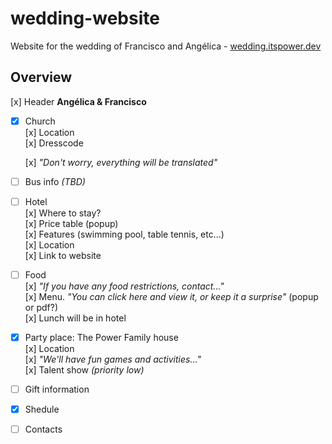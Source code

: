 # wedding-website
Website for the wedding of Francisco and Angélica - [wedding.itspower.dev](https://wedding.itspower.dev)

## Overview

[x] Header **Angélica & Francisco**

- [x] Church  
  [x] Location  
  [x] Dresscode  
  <!-- [ ] Mass estimated duration -->
  [x] *"Don't worry, everything will be translated"*  

- [ ] Bus info *(TBD)*  

- [ ] Hotel  
  [x] Where to stay?  
  [x] Price table (popup)  
  [x] Features (swimming pool, table tennis, etc...)  
  [x] Location   
  [x] Link to website  

- [ ] Food  
  [x] *"If you have any food restrictions, contact..."*  
  [x] Menu. *"You can click here and view it, or keep it a surprise"* (popup or pdf?)  
  [x] Lunch will be in hotel  

- [x] Party place: The Power Family house  
  [x] Location  
  [x] *"We'll have fun games and activities..."*  
  [x] Talent show *(priority low)*  

- [ ] Gift information  
- [x] Shedule  
- [ ] Contacts


